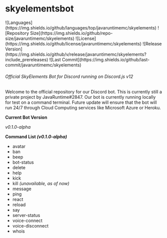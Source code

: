 # skyelementsbot

<div class="myWrapper" markdown="1">
![Languages](https://img.shields.io/github/languages/top/javaruntimemc/skyelements) ![Repository Size](https://img.shields.io/github/repo-size/javaruntimemc/skyelements) ![License](https://img.shields.io/github/license/javaruntimemc/skyelements) ![Release Version](https://img.shields.io/github/v/release/javaruntimemc/skyelements?include_prereleases) ![Last Commit](https://img.shields.io/github/last-commit/javaruntimemc/skyelements)
</div>

###### Official SkyElements Bot for Discord running on Discord.js v12

Welcome to the official repository for our Discord bot. This is currently still a private project by JavaRuntime#2847. Our bot is currently running locally for test on a command terminal. Future update will ensure that the bot will run 24/7 through Cloud Computing services like Microsoft Azure or Heroku.

**Current Bot Version**

*v0.1.0-alpha*

**Command List *(v0.1.0-alpha)***

* avatar
* ban
* beep
* bot-status
* delete
* help
* kick
* kill *(unavailable, as of now)*
* message
* ping
* react
* reload
* say
* server-status
* voice-connect
* voice-disconnect
* whois
